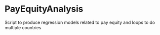 # PayEquityAnalysis
Script to produce regression models related to pay equity and loops to do multiple countries
